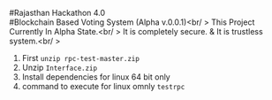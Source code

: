 #Rajasthan Hackathon 4.0<br/>
#Blockchain Based Voting System (Alpha v.0.0.1)<br/ >
This Project Currently In Alpha State.<br/ >
It is completely secure. &amp; It is trustless system.<br/ >
 
1. First `unzip rpc-test-master.zip`
2. Unzip `Interface.zip`
3. Install dependencies for linux 64 bit only
4. command to execute for linux omnly `testrpc`
